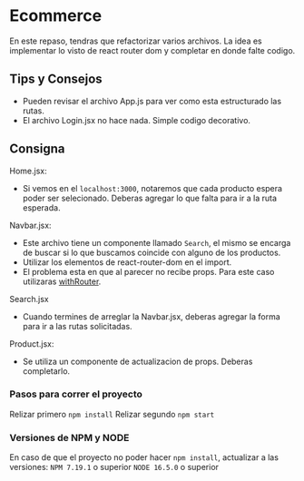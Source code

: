 # Ecommerce 

En este repaso, tendras que refactorizar varios archivos. La idea es implementar lo visto de react router dom y completar en donde falte codigo.

## Tips y Consejos
- Pueden revisar el archivo App.js para ver como esta estructurado las rutas.
- El archivo Login.jsx no hace nada. Simple codigo decorativo.

## Consigna
Home.jsx:
- Si vemos en el `localhost:3000`, notaremos que cada producto espera poder ser selecionado. Deberas agregar lo que falta para ir a la ruta esperada.

Navbar.jsx:
- Este archivo tiene un componente llamado `Search`, el mismo se encarga de buscar si lo que buscamos coincide con alguno de los productos.
- Utilizar los elementos de react-router-dom en el import.
- El problema esta en que al parecer no recibe props. Para este caso utilizaras [withRouter](https://reactrouter.com/web/api/withRouter). 

Search.jsx
- Cuando termines de arreglar la Navbar.jsx, deberas agregar la forma para ir a las rutas solicitadas.

Product.jsx:
- Se utiliza un componente de actualizacion de props. Deberas completarlo.


### Pasos para correr el proyecto

Relizar primero `npm install`
Relizar segundo `npm start`

### Versiones de NPM y NODE
En caso de que el proyecto no poder hacer `npm install`, actualizar a las versiones:
`NPM 7.19.1` o superior
`NODE 16.5.0` o superior